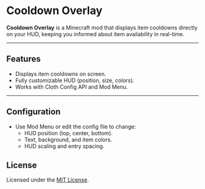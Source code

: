# Cooldown Overlay

**Cooldown Overlay** is a Minecraft mod that displays item cooldowns directly on your HUD, keeping you informed about item availability in real-time.

---

## Features
- Displays item cooldowns on screen.
- Fully customizable HUD (position, size, colors).
- Works with Cloth Config API and Mod Menu.

---

## Configuration
- Use Mod Menu or edit the config file to change:
  - HUD position (top, center, bottom).
  - Text, background, and item colors.
  - HUD scaling and entry spacing.


## License
Licensed under the [MIT License](LICENSE).
